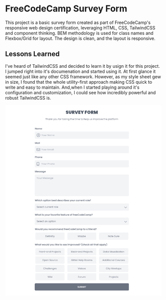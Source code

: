 
# FreeCodeCamp Survey Form

This project is a basic survey form created as part of FreeCodeCamp's responsive web design certification, leveraging HTML, CSS, TailwindCSS and component thinking.
BEM methodology is used for class names and Flexbox/Grid for layout. The design is clean, and the layout is responsive.

## Lessons Learned

I've heard of TailwindCSS and decided to learn it by usign it for this project. I jumped right into it's documenation and started using it. At first glance it seemed just like any other CSS framework. However, as my style sheet gew in size, I found that the whole utility-first approach making CSS quick to write and easy to maintain. And,when I started playing around it's configuration and customization, I could see how incredibly powerful and robust TailwindCSS is.

![Mockup](https://raw.githubusercontent.com/afaisalsahar/FCC-rwd-survey-form/main/assets/fcc-rwd-survey-form-mockup.png)
